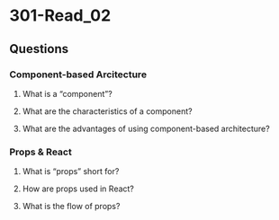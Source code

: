 # 301-Read_02

## Questions

### Component-based Arcitecture
1. What is a “component”?

2. What are the characteristics of a component?

3. What are the advantages of using component-based architecture?


### Props & React
1. What is “props” short for?

2. How are props used in React?

3. What is the flow of props?